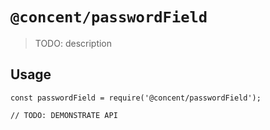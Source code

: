 # `@concent/passwordField`

> TODO: description

## Usage

```
const passwordField = require('@concent/passwordField');

// TODO: DEMONSTRATE API
```
